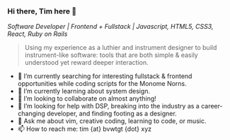 ### Hi there, Tim here 👋
*Software Developer | Frontend + Fullstack | Javascript, HTML5, CSS3, React, Ruby on Rails*

> Using my experience as a luthier and instrument designer to build instrument-like software: tools that are both simple & easily understood yet reward deeper interaction.

- 🔭 I’m currently searching for interesting fullstack & frontend opportunities while coding scripts for the Monome Norns.
- 🌱 I’m currently learning about system design.
- 👯 I’m looking to collaborate on almost anything!
- 🤔 I’m looking for help with DSP, breaking into the industry as a career-changing developer, and finding footing as a designer.
- 💬 Ask me about vim, creative coding, learning to code, or music.
- 📫 How to reach me: tim {at} bvwtgt {dot} xyz
